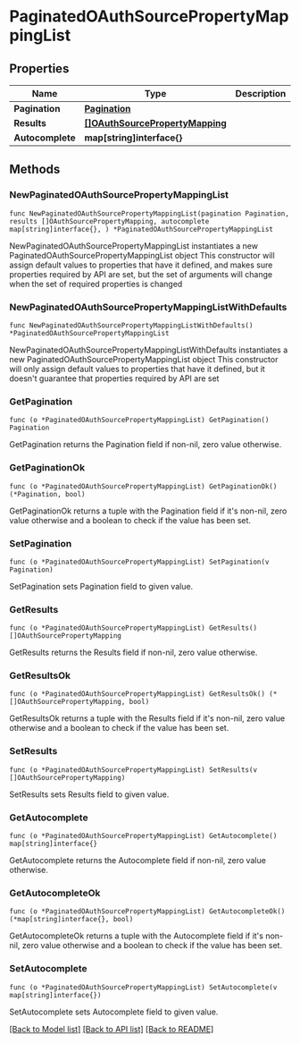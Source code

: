 # PaginatedOAuthSourcePropertyMappingList

## Properties

Name | Type | Description | Notes
------------ | ------------- | ------------- | -------------
**Pagination** | [**Pagination**](Pagination.md) |  | 
**Results** | [**[]OAuthSourcePropertyMapping**](OAuthSourcePropertyMapping.md) |  | 
**Autocomplete** | **map[string]interface{}** |  | 

## Methods

### NewPaginatedOAuthSourcePropertyMappingList

`func NewPaginatedOAuthSourcePropertyMappingList(pagination Pagination, results []OAuthSourcePropertyMapping, autocomplete map[string]interface{}, ) *PaginatedOAuthSourcePropertyMappingList`

NewPaginatedOAuthSourcePropertyMappingList instantiates a new PaginatedOAuthSourcePropertyMappingList object
This constructor will assign default values to properties that have it defined,
and makes sure properties required by API are set, but the set of arguments
will change when the set of required properties is changed

### NewPaginatedOAuthSourcePropertyMappingListWithDefaults

`func NewPaginatedOAuthSourcePropertyMappingListWithDefaults() *PaginatedOAuthSourcePropertyMappingList`

NewPaginatedOAuthSourcePropertyMappingListWithDefaults instantiates a new PaginatedOAuthSourcePropertyMappingList object
This constructor will only assign default values to properties that have it defined,
but it doesn't guarantee that properties required by API are set

### GetPagination

`func (o *PaginatedOAuthSourcePropertyMappingList) GetPagination() Pagination`

GetPagination returns the Pagination field if non-nil, zero value otherwise.

### GetPaginationOk

`func (o *PaginatedOAuthSourcePropertyMappingList) GetPaginationOk() (*Pagination, bool)`

GetPaginationOk returns a tuple with the Pagination field if it's non-nil, zero value otherwise
and a boolean to check if the value has been set.

### SetPagination

`func (o *PaginatedOAuthSourcePropertyMappingList) SetPagination(v Pagination)`

SetPagination sets Pagination field to given value.


### GetResults

`func (o *PaginatedOAuthSourcePropertyMappingList) GetResults() []OAuthSourcePropertyMapping`

GetResults returns the Results field if non-nil, zero value otherwise.

### GetResultsOk

`func (o *PaginatedOAuthSourcePropertyMappingList) GetResultsOk() (*[]OAuthSourcePropertyMapping, bool)`

GetResultsOk returns a tuple with the Results field if it's non-nil, zero value otherwise
and a boolean to check if the value has been set.

### SetResults

`func (o *PaginatedOAuthSourcePropertyMappingList) SetResults(v []OAuthSourcePropertyMapping)`

SetResults sets Results field to given value.


### GetAutocomplete

`func (o *PaginatedOAuthSourcePropertyMappingList) GetAutocomplete() map[string]interface{}`

GetAutocomplete returns the Autocomplete field if non-nil, zero value otherwise.

### GetAutocompleteOk

`func (o *PaginatedOAuthSourcePropertyMappingList) GetAutocompleteOk() (*map[string]interface{}, bool)`

GetAutocompleteOk returns a tuple with the Autocomplete field if it's non-nil, zero value otherwise
and a boolean to check if the value has been set.

### SetAutocomplete

`func (o *PaginatedOAuthSourcePropertyMappingList) SetAutocomplete(v map[string]interface{})`

SetAutocomplete sets Autocomplete field to given value.



[[Back to Model list]](../README.md#documentation-for-models) [[Back to API list]](../README.md#documentation-for-api-endpoints) [[Back to README]](../README.md)


